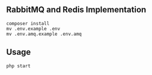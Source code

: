 ## RabbitMQ and Redis Implementation

```$xslt
composer install
mv .env.example .env
mv .env.amq.example .env.amq
```

## Usage
```$xslt
php start
```